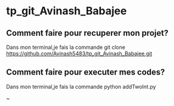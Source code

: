 # tp_git_Avinash_Babajee

## Comment faire pour recuperer mon projet?
Dans mon terminal,je fais la commande git clone https://github.com/Avinash5483/tp_git_Avinash_Babajee.git

## Comment faire pour executer mes codes?
Dans mon terminal,je fais la commande python addTwoInt.py

~       
